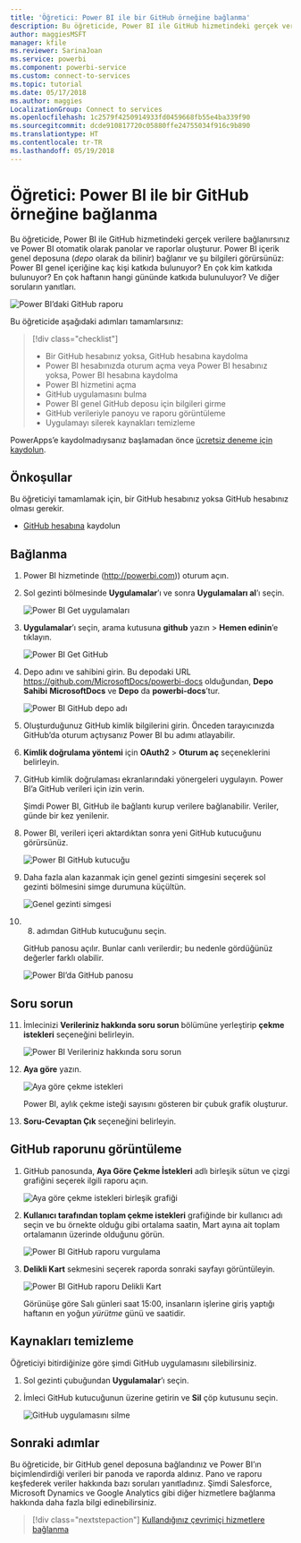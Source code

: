 ```yaml
---
title: 'Öğretici: Power BI ile bir GitHub örneğine bağlanma'
description: Bu öğreticide, Power BI ile GitHub hizmetindeki gerçek verilere bağlanırsınız ve Power BI otomatik olarak panolar ve raporlar oluşturur.
author: maggiesMSFT
manager: kfile
ms.reviewer: SarinaJoan
ms.service: powerbi
ms.component: powerbi-service
ms.custom: connect-to-services
ms.topic: tutorial
ms.date: 05/17/2018
ms.author: maggies
LocalizationGroup: Connect to services
ms.openlocfilehash: 1c2579f4250914933fd0459668fb55e4ba339f90
ms.sourcegitcommit: dcde910817720c05880ffe24755034f916c9b890
ms.translationtype: HT
ms.contentlocale: tr-TR
ms.lasthandoff: 05/19/2018
---
```

# <a name="tutorial-connect-to-a-github-sample-with-power-bi"></a>Öğretici: Power BI ile bir GitHub örneğine bağlanma
Bu öğreticide, Power BI ile GitHub hizmetindeki gerçek verilere bağlanırsınız ve Power BI otomatik olarak panolar ve raporlar oluşturur. Power BI içerik genel deposuna (*depo* olarak da bilinir) bağlanır ve şu bilgileri görürsünüz: Power BI genel içeriğine kaç kişi katkıda bulunuyor? En çok kim katkıda bulunuyor? En çok haftanın hangi gününde katkıda bulunuluyor? Ve diğer soruların yanıtları. 

![Power BI’daki GitHub raporu](media/service-tutorial-connect-to-github/power-bi-github-app-tutorial-punch-card.png)

Bu öğreticide aşağıdaki adımları tamamlarsınız:

> [!div class="checklist"]
> * Bir GitHub hesabınız yoksa, GitHub hesabına kaydolma 
> * Power BI hesabınızda oturum açma veya Power BI hesabınız yoksa, Power BI hesabına kaydolma
> * Power BI hizmetini açma
> * GitHub uygulamasını bulma
> * Power BI genel GitHub deposu için bilgileri girme
> * GitHub verileriyle panoyu ve raporu görüntüleme
> * Uygulamayı silerek kaynakları temizleme

PowerApps’e kaydolmadıysanız başlamadan önce [ücretsiz deneme için kaydolun](https://app.powerbi.com/signupredirect?pbi_source=web).

## <a name="prerequisites"></a>Önkoşullar

Bu öğreticiyi tamamlamak için, bir GitHub hesabınız yoksa GitHub hesabınız olması gerekir. 

- [GitHub hesabına](https://docs.microsoft.com/contribute/get-started-setup-github) kaydolun


## <a name="how-to-connect"></a>Bağlanma
1. Power BI hizmetinde (http://powerbi.com)) oturum açın. 
2. Sol gezinti bölmesinde **Uygulamalar**’ı ve sonra **Uygulamaları al**’ı seçin.
   
   ![Power BI Get uygulamaları](media/service-tutorial-connect-to-github/power-bi-github-app-tutorial.png) 

3. **Uygulamalar**’ı seçin, arama kutusuna **github** yazın > **Hemen edinin**’e tıklayın.
   
   ![Power BI Get GitHub](media/service-tutorial-connect-to-github/power-bi-github-app-tutorial-get-it-now.png) 

4. Depo adını ve sahibini girin. Bu depodaki URL https://github.com/MicrosoftDocs/powerbi-docs olduğundan, **Depo Sahibi** **MicrosoftDocs** ve **Depo** da **powerbi-docs**’tur. 
   
    ![Power BI GitHub depo adı](media/service-tutorial-connect-to-github/power-bi-github-app-tutorial-repo-name.png)

5. Oluşturduğunuz GitHub kimlik bilgilerini girin. Önceden tarayıcınızda GitHub’da oturum açtıysanız Power BI bu adımı atlayabilir. 

6. **Kimlik doğrulama yöntemi** için **OAuth2** \> **Oturum aç** seçeneklerini belirleyin.

7. GitHub kimlik doğrulaması ekranlarındaki yönergeleri uygulayın. Power BI’a GitHub verileri için izin verin.
   
   Şimdi Power BI, GitHub ile bağlantı kurup verilere bağlanabilir.  Veriler, günde bir kez yenilenir.

8. Power BI, verileri içeri aktardıktan sonra yeni GitHub kutucuğunu görürsünüz. 
 
   ![Power BI GitHub kutucuğu](media/service-tutorial-connect-to-github/power-bi-github-app-tutorial-tile.png) 

8. Daha fazla alan kazanmak için genel gezinti simgesini seçerek sol gezinti bölmesini simge durumuna küçültün.

    ![Genel gezinti simgesi](media/service-tutorial-connect-to-github/power-bi-global-navigation-icon.png)

10. 8. adımdan GitHub kutucuğunu seçin. 
    
    GitHub panosu açılır. Bunlar canlı verilerdir; bu nedenle gördüğünüz değerler farklı olabilir.

    ![Power BI’da GitHub panosu](media/service-tutorial-connect-to-github/power-bi-github-app-tutorial-dashboard.png)

    

## <a name="ask-a-question"></a>Soru sorun

11. İmlecinizi **Verileriniz hakkında soru sorun** bölümüne yerleştirip **çekme istekleri** seçeneğini belirleyin. 

    ![Power BI Verileriniz hakkında soru sorun](media/service-tutorial-connect-to-github/power-bi-github-app-tutorial-ask-question.png)

12. **Aya göre** yazın.
 
    ![Aya göre çekme istekleri](media/service-tutorial-connect-to-github/power-bi-github-app-tutorial-ask-question-by-month.png)

     Power BI, aylık çekme isteği sayısını gösteren bir çubuk grafik oluşturur.

13. **Soru-Cevaptan Çık** seçeneğini belirleyin.

## <a name="view-the-github-report"></a>GitHub raporunu görüntüleme 

1. GitHub panosunda, **Aya Göre Çekme İstekleri** adlı birleşik sütun ve çizgi grafiğini seçerek ilgili raporu açın.

    ![Aya göre çekme istekleri birleşik grafiği](media/service-tutorial-connect-to-github/power-bi-github-app-tutorial-pull-requests-combo-chart.png)

2. **Kullanıcı tarafından toplam çekme istekleri** grafiğinde bir kullanıcı adı seçin ve bu örnekte olduğu gibi ortalama saatin, Mart ayına ait toplam ortalamanın üzerinde olduğunu görün.

    ![Power BI GitHub raporu vurgulama](media/service-tutorial-connect-to-github/power-bi-github-app-tutorial-report-highlight.png)

3. **Delikli Kart** sekmesini seçerek raporda sonraki sayfayı görüntüleyin. 
 
    ![Power BI GitHub raporu Delikli Kart](media/service-tutorial-connect-to-github/power-bi-github-app-tutorial-tues-3pm.png)

    Görünüşe göre Salı günleri saat 15:00, insanların işlerine giriş yaptığı haftanın en yoğun *yürütme* günü ve saatidir.

## <a name="clean-up-resources"></a>Kaynakları temizleme

Öğreticiyi bitirdiğinize göre şimdi GitHub uygulamasını silebilirsiniz. 

1. Sol gezinti çubuğundan **Uygulamalar**’ı seçin.
2. İmleci GitHub kutucuğunun üzerine getirin ve **Sil** çöp kutusunu seçin.

    ![GitHub uygulamasını silme](media/service-tutorial-connect-to-github/power-bi-github-app-tutorial-delete.png)

## <a name="next-steps"></a>Sonraki adımlar

Bu öğreticide, bir GitHub genel deposuna bağlandınız ve Power BI’ın biçimlendirdiği verileri bir panoda ve raporda aldınız. Pano ve raporu keşfederek veriler hakkında bazı soruları yanıtladınız. Şimdi Salesforce, Microsoft Dynamics ve Google Analytics gibi diğer hizmetlere bağlanma hakkında daha fazla bilgi edinebilirsiniz. 
 
> [!div class="nextstepaction"]
> [Kullandığınız çevrimiçi hizmetlere bağlanma](./service-connect-to-services.md)


